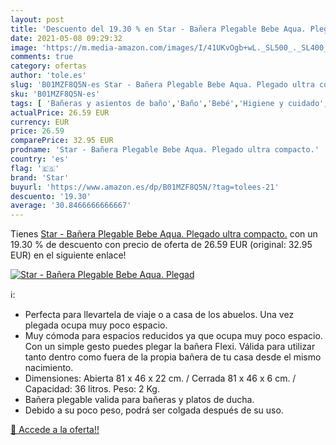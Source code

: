 ```yaml
---
layout: post
title: 'Descuento del 19.30 % en Star - Bañera Plegable Bebe Aqua. Plegad'
date: 2021-05-08 09:29:32
image: 'https://m.media-amazon.com/images/I/41UKvOgb+wL._SL500_._SL400_.jpg'
comments: true
category: ofertas
author: 'tole.es'
slug: 'B01MZF8Q5N-es Star - Bañera Plegable Bebe Aqua. Plegado ultra compacto.'
sku: 'B01MZF8Q5N-es'
tags: [ 'Bañeras y asientos de baño','Baño','Bebé','Higiene y cuidado','bebe','star', ]
actualPrice: 26.59 EUR
currency: EUR
price: 26.59
comparePrice: 32.95 EUR
prodname: 'Star - Bañera Plegable Bebe Aqua. Plegado ultra compacto.'
country: 'es'
flag: '🇪🇸'
brand: 'Star'
buyurl: 'https://www.amazon.es/dp/B01MZF8Q5N/?tag=tolees-21'
descuento: '19.30'
average: '30.8466666666667'
---
```


Tienes [Star - Bañera Plegable Bebe Aqua. Plegado ultra compacto.](https://www.amazon.es/dp/B01MZF8Q5N/?tag=tolees-21) con un 19.30 % de descuento con precio de oferta de 26.59 EUR (original: 32.95 EUR) en el siguiente enlace!

[![Star - Bañera Plegable Bebe Aqua. Plegad](https://m.media-amazon.com/images/I/41UKvOgb+wL._SL500_._SL400_.jpg)](https://www.amazon.es/dp/B01MZF8Q5N/?tag=tolees-21)

ℹ️:

- Perfecta para llevartela de viaje o a casa de los abuelos. Una vez plegada ocupa muy poco espacio.
- Muy cómoda para espacios reducidos ya que ocupa muy poco espacio. Con un simple gesto puedes plegar la bañera Flexi. Válida para utilizar tanto dentro como fuera de la propia bañera de tu casa desde el mismo nacimiento.
- Dimensiones: Abierta 81 x 46 x 22 cm. / Cerrada 81 x 46 x 6 cm. / Capacidad: 36 litros. Peso: 2 Kg.
- Bañera plegable valida para bañeras y platos de ducha.
- Debido a su poco peso, podrá ser colgada después de su uso.

[🛒 Accede a la oferta!!](https://www.amazon.es/dp/B01MZF8Q5N/?tag=tolees-21)
